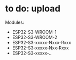 # to do: upload


Modules:
- ESP32-S3-WROOM-1
- ESP32-S3-WROOM-2
- ESP32-S3-xxxxx-Nxxx-Rxxx
- ESP32-S3-xxxxx-Nxx-Rxxx
- ESP32-S3-xxxxx-..
